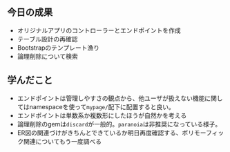 ## 今日の成果

- オリジナルアプリのコントローラーとエンドポイントを作成
- テーブル設計の再確認
- Bootstrapのテンプレート漁り
- 論理削除について検索

## 学んだこと

- エンドポイントは管理しやすさの観点から、他ユーザが扱えない機能に関してはnamespaceを使って`mypage/`配下に配置すると良い。
- エンドポイントは単数系か複数形にしたほうが自然かを考える
- 論理削除のgemは`discard`が一般的。`paranoia`は非推奨になっている様子。
- ER図の関連づけがきちんとできているか明日再度確認する、ポリモーフィック関連についてもう一度調べる
